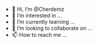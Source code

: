 - 👋 Hi, I’m @Cherdemz
- 👀 I’m interested in ...
- 🌱 I’m currently learning ...
- 💞️ I’m looking to collaborate on ...
- 📫 How to reach me ...

<!---
Cherdemz/Cherdemz is a ✨ special ✨ repository because its `README.md` (this file) appears on your GitHub profile.
You can click the Preview link to take a look at your changes.
--->
